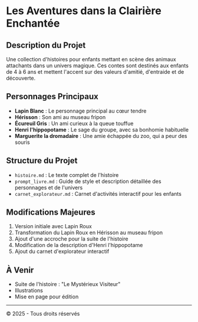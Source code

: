 # Les Aventures dans la Clairière Enchantée

## Description du Projet
Une collection d'histoires pour enfants mettant en scène des animaux attachants dans un univers magique. Ces contes sont destinés aux enfants de 4 à 6 ans et mettent l'accent sur des valeurs d'amitié, d'entraide et de découverte.

## Personnages Principaux
- **Lapin Blanc** : Le personnage principal au cœur tendre
- **Hérisson** : Son ami au museau fripon
- **Écureuil Gris** : Un ami curieux à la queue touffue
- **Henri l'hippopotame** : Le sage du groupe, avec sa bonhomie habituelle
- **Marguerite la dromadaire** : Une amie échappée du zoo, qui a peur des souris

## Structure du Projet
- `histoire.md` : Le texte complet de l'histoire
- `prompt_livre.md` : Guide de style et description détaillée des personnages et de l'univers
- `carnet_explorateur.md` : Carnet d'activités interactif pour les enfants

## Modifications Majeures
1. Version initiale avec Lapin Roux
2. Transformation du Lapin Roux en Hérisson au museau fripon
3. Ajout d'une accroche pour la suite de l'histoire
4. Modification de la description d'Henri l'hippopotame
5. Ajout du carnet d'explorateur interactif

## À Venir
- Suite de l'histoire : "Le Mystérieux Visiteur"
- Illustrations
- Mise en page pour édition

---
© 2025 - Tous droits réservés